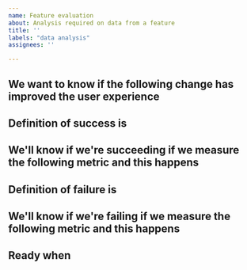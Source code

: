 ```yaml
---
name: Feature evaluation
about: Analysis required on data from a feature
title: ''
labels: "data analysis"
assignees: ''

---
```


## We want to know if the following change has improved the user experience


## Definition of success is


## We'll know if we're succeeding if we measure the following metric and this happens


## Definition of failure is


## We'll know if we're failing if we measure the following metric and this happens


## Ready when
